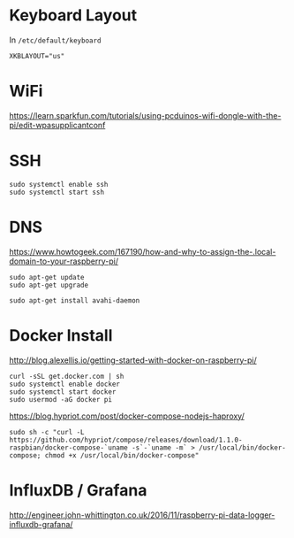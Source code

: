 # Keyboard Layout

In `/etc/default/keyboard`

```
XKBLAYOUT="us"
```

# WiFi

https://learn.sparkfun.com/tutorials/using-pcduinos-wifi-dongle-with-the-pi/edit-wpasupplicantconf

# SSH

```
sudo systemctl enable ssh
sudo systemctl start ssh
```

# DNS
https://www.howtogeek.com/167190/how-and-why-to-assign-the-.local-domain-to-your-raspberry-pi/

```
sudo apt-get update
sudo apt-get upgrade

sudo apt-get install avahi-daemon
```

# Docker Install

http://blog.alexellis.io/getting-started-with-docker-on-raspberry-pi/

```
curl -sSL get.docker.com | sh
sudo systemctl enable docker
sudo systemctl start docker
sudo usermod -aG docker pi
```

https://blog.hypriot.com/post/docker-compose-nodejs-haproxy/


```
sudo sh -c "curl -L https://github.com/hypriot/compose/releases/download/1.1.0-raspbian/docker-compose-`uname -s`-`uname -m` > /usr/local/bin/docker-compose; chmod +x /usr/local/bin/docker-compose"

```

# InfluxDB / Grafana

http://engineer.john-whittington.co.uk/2016/11/raspberry-pi-data-logger-influxdb-grafana/

